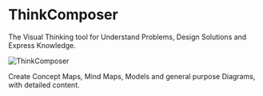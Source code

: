 # ThinkComposer
The Visual Thinking tool for Understand Problems, Design Solutions and Express Knowledge.

![ThinkComposer](http://www.thinkcomposer.com/Content/theme/images/IMTC_Collage_Light.png)

Create Concept Maps, Mind Maps, Models and general purpose Diagrams, with detailed content.
